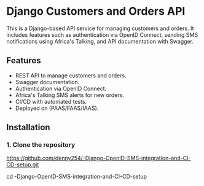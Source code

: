 # Django Customers and Orders API

This is a Django-based API service for managing customers and orders. It includes features such as authentication via OpenID Connect, sending SMS notifications using Africa's Talking, and API documentation with Swagger.

## Features

- REST API to manage customers and orders.
- Swagger documentation.
- Authentication via OpenID Connect.
- Africa's Talking SMS alerts for new orders.
- CI/CD with automated tests.
- Deployed on (PAAS/FAAS/IAAS).

## Installation

### 1. Clone the repository


https://github.com/denny254/-Django-OpenID-SMS-integration-and-CI-CD-setup.git


cd -Django-OpenID-SMS-integration-and-CI-CD-setup
